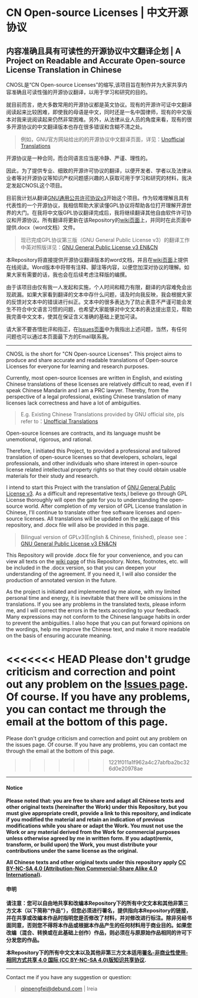 # CN Open-source Licenses | 中文开源协议
内容准确且具有可读性的开源协议中文翻译企划 | A Project on Readable and Accurate Open-source License Translation in Chinese
------------

CNOSL是“CN Open-source Licenses”的缩写,该项目旨在制作并为大家共享内容准确且可读性强的开源协议翻译，以用于学习和研究的目的。

就目前而言，绝大多数常用的开源协议都是英文协议。现有的开源许可证中文翻译阅读起来比较困难，即使我的母语是中文，同时还是一名中国律师，现有的中文版本对我来说阅读起来仍然非常困难。另外，从法律从业人员的角度来看，现有的很多开源协议的中文翻译版本也存在很多错误和含糊不清之处。

> 例如，GNU官方网站给出的的开源协议中文翻译页面，详见：[Unofficial Translations](https://www.gnu.org/licenses/translations.html)

开源协议是一种合同，而合同语言应当是冷静、严谨、理性的。

因此，为了提供专业、细致的开源许可协议的翻译，以便开发者、学者以及法律从业者等对开源协议等知识产权问题感兴趣的人获取可用于学习和研究的材料，我决定发起CNOSL这个项目。


目前我计划从翻译[GNU通用公共许可协议v3](https://www.GNU.org/licenses/gpl-3.0.html)开始这个项目。作为较难理解且具有代表性的一个开源协议，我相信帮助大家读懂GPL协议将帮助各位打开理解开源世界的大门。在我将中文版GPL协议翻译完成后，我将继续翻译其他自由软件许可协议和开源协议。所有翻译将更新在该Repository的[wiki页面](https://github.com/ireia/CNOSL/wiki)上，并同时在此页面中提供.docx（word文档）文件。
    
    
> 现已完成GPL协议第三版（GNU General Public License v3）的翻译工作
> 中英对照版详见：[GNU General Public License v3 EN&CN](https://github.com/ireia/CNOSL/wiki/GNU-General-Public-License-v3_EN&CN)

  
本Repository将直接提供开源协议翻译版本的word文档，并且在[wiki页面](https://github.com/ireia/CNOSL/wiki)上提供在线阅读。Word版本中将带有注释、脚注等内容，以便您加深对协议的理解。如果大家有需要的话，我也会在后续考虑注释版的编撰。

由于该项目由仅有我一人发起和实施，个人时间和精力有限，翻译的内容难免会出现疏漏。如果大家看到翻译的文本中存什么问题，请及时向我反映，我会根据大家的反馈对文本中的错误进行纠正。文本中的很多表达为了防止表意不严谨可能会发生不符合中文语言习惯的问题，也希望大家能够对中文文本的表达提出意见，帮助我完善中文文本，使其在保证含义准确的基础上更加可读。

请大家不要吝惜批评和指正，在[Issues页面](https://github.com/ireia/CNOSL/issues)中为我指出上述问题，当然，有任何问题也可以通过本页面最下方的Email联系我。

------------

CNOSL is the short for "CN Open-source Licenses". This project aims to produce and share accurate and readable translations of Open-source Licenses for everyone for learning and research purposes.

Currently, most open-source licenses are written in English, and existing Chinese translations of these licenses are relatively difficult to read, even if I speak Chinese Mandarin and I am a PRC lawyer. Thereby, from the perspective of a legal professional, existing Chinese translation of many licenses lack correctness and have a lot of ambiguities.  

> E.g. Existing Chinese Translations provided by GNU official site, pls refer to：[Unofficial Translations](https://www.gnu.org/licenses/translations.html)

Open-source licenses are contracts, and its language musht be unemotional, rigorous, and rational.

Therefore, I initiated this Project, to provided a professional and tailored translation of open-source licenses so that developers, scholars, legal professionals, and other individuals who share interest in open-source license related intellectual property rights so that they could obtain usable materials for their study and research. 
  
I intend to start this Project with the translation of [GNU General Public License v3](https://www.gnu.org/licenses/gpl-3.0.html). As a difficult and representative texts,I believe go through GPL License thoroughly will open the gate for you to understanding the open-source world. After completion of my version of GPL License translation in Chinese, I'll continue to translate other free software licenses and open-source licenses. All translations will be updated on the [wiki page](https://github.com/ireia/CNOSL/wiki) of this repository, and .docx file will also be provided in this page.
    
> Bilingual version of GPLv3(English & Chinese, finished), please see：[GNU General Public License v3 EN&CN](https://github.com/ireia/CNOSL/wiki/GNU-General-Public-License-v3_EN&CN)

This Repository will provide .docx file for your convenience, and you can view all texts on the [wiki page](https://github.com/ireia/CNOSL/wiki) of this Repository. Notes, footnotes, etc. will be included in the .docx version, so that you can deepen your understanding of the agreement. If you need it, I will also consider the production of annotated version in the future.

As the project is initiated and implemented by me alone, with my limited personal time and energy, it is inevitable that there will be omissions in the translations. If you see any problems in the translated texts, please inform me, and I will correct the errors in the texts according to your feedback. Many expressions may not conform to the Chinese language habits in order to prevent the ambiguities. I also hope that you can put forward opinions on the wordings, help me improve the Chinese text, and make it more readable on the basis of ensuring accurate meaning.


<<<<<<< HEAD
Please don't grudge criticism and correction and point out any problem on the [Issues page](https://github.com/ireia/CNOSL/issues). Of course. If you have any problems, you can contact me through the email at the bottom of this page.
=======
Please don't grudge criticism and correction and point out any problem on the issues page. Of course. If you have any problems, you can contact me through the email at the bottom of this page.
>>>>>>> 1221f011a1f962a4c27abfba2bc326d0e20978ae

------------

#### Notice

**Please noted that: you are free to share and adapt all Chinese texts and other original texts (hereinafter the Work) under this Repository, but you must give appropriate credit, provide a link to this repository, and indicate if you modified the material and retain an indication of previous modifications while you share or adapt the Work. You must not use the Work or any material derived from the Work for commercial purposes unless otherwise agreed by me in written form.  If you adapt(remix, transform, or build upon) the Work, you must distribute your contributions under the same license as the original.**

**All Chinese texts and other original texts under this repository apply [CC BY-NC-SA 4.0 (Attribution-Non Commercial-Share Alike 4.0 International)](https://creativecommons.org/licenses/by-nc-sa/4.0/).**

#### 申明

**请注意：您可以自由地共享和改编本Repository下的所有中文文本和其他非第三方文本（以下简称“作品”），但您必须进行署名，提供指向本Repository的链接，并在共享或改编本作品时指明您是否修改了材料，并对修改进行标注。除非另经书面同意，否则您不得将本作品或根据本作品产生的任何材料用于商业目的。如果您改编（混合、转换或在此基础上创作）作品，则必须在与原原始作品相同的许可下分发您的作品。**

**本Repository下的所有中文文本以及其他非第三方文本适用[署名-非商业性使用-相同方式共享 4.0 国际 (CC BY-NC-SA 4.0)版知识共享协议](https://creativecommons.org/licenses/by-nc-sa/4.0/).**

------------

Contact me if you have any suggestion or question:

> qinpengfei@debund.com | Ireia

